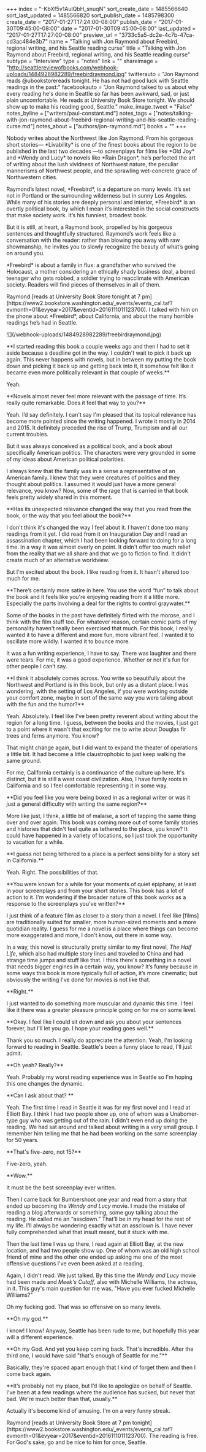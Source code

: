+++
index = "-KbXf5v1AulQbH_snuqN"
sort_create_date = 1485566640
sort_last_updated = 1485566820
sort_publish_date = 1485798300
create_date = "2017-01-27T17:24:00-08:00"
publish_date = "2017-01-30T09:45:00-08:00"
date = "2017-01-30T09:45:00-08:00"
last_updated = "2017-01-27T17:27:00-08:00"
preview_url = "3733c5a5-dc2e-4c7b-47ca-cd3ac484e3b7"
name = "Talking with Jon Raymond about Freebird, regional writing, and his Seattle reading curse"
title = "Talking with Jon Raymond about Freebird, regional writing, and his Seattle reading curse"
subtype = "Interview"
type = "notes"
link = ""
shareimage = "http://seattlereviewofbooks.com/webhook-uploads/1484928982289/freebirdraymond.jpg"
twitterauto = "Jon Raymond reads @ubookstorereads tonight. He has not had good luck with Seattle readings in the past:"
facebookauto = "Jon Raymond talked to us about why every reading he's done in Seattle so far has been awkward, sad, or just plain uncomfortable. He reads at University Book Store tonight. We should show up to make his reading good, Seattle."
make_image_tweet = "False"
notes_byline = ["writers/paul-constant.md"]
notes_tags = ["notes/talking-with-jon-raymond-about-freebird-regional-writing-and-his-seattle-reading-curse.md"]
notes_about = ["authors/jon-raymond.md"]
books = ""
+++
<p class="intro">Nobody writes about the Northwest like Jon Raymond. From his gorgeous short stories— *Livability* is one of the finest books about the region to be published in the last two decades —to screenplays for films like *Old Joy* and *Wendy and Lucy* to novels like *Rain Dragon*, he’s perfected the art of writing about the lush vividness of Northwest nature, the peculiar mannerisms of Northwest people, and the sprawling wet-concrete grace of Northwestern cities.</p>

<p class="intro">Raymond’s latest novel, *Freebird*, is a departure on many levels. It’s set not in Portland or the surrounding wilderness but in sunny Los Angeles. While many of his stories are deeply personal and interior, *Freebird* is an overtly political book, by which I mean it’s interested in the social constructs that make society work. It’s his funniest, broadest book. 

<p class="intro">But it is still, at heart, a Raymond book, propelled by his gorgeous sentences and thoughtfully structured. Raymond’s work feels like a conversation with the reader: rather than blowing you away with raw showmanship, he invites you to slowly recognize the beauty of what’s going on around you. 

<p class="intro">*Freebird* is about a family in flux: a grandfather who survived the Holocaust, a mother considering an ethically shady business deal, a bored teenager who gets robbed, a soldier trying to reacclimate with American society. Readers will find pieces of themselves in all of them.

<p class="intro">Raymond [reads at University Book Store tonight at 7 pm](https://www2.bookstore.washington.edu/_events/events_cal.taf?evmonth=01&evyear=2017&eventid=2016111011123700). I talked with him on the phone about *Freebird*, about California, and about the many horrible readings he’s had in Seattle.</p>

<p class="image-left">![](/webhook-uploads/1484928982289/freebirdraymond.jpg)</p>

<p class="noindent">**I started reading this book a couple weeks ago and then I had to set it aside because a deadline got in the way. I couldn't wait to pick it back up again. This never happens with novels, but in between my putting the book down and picking it back up and getting back into it, it somehow felt like it became even more politically relevant in that couple of weeks.**</p>

<p class="noindent">Yeah.</p>

<p class="noindent">**Novels almost never feel more relevant with the passage of time. It’s really quite remarkable. Does it feel that way to you?**</p>

<p class="noindent">Yeah. I’d say definitely. I can't say I'm pleased that its topical relevance has become more pointed since the writing happened. I wrote it mostly in 2014 and 2015. It definitely preceded the rise of Trump, Trumpism and all our current troubles. </p>

But it was always conceived as a political book, and a book about specifically American politics. The characters were very grounded in some of my ideas about American political polarities.

I always knew that the family was in a sense a representative of an American family. I knew that they were creatures of politics and they thought about politics. I assumed it would just have a more general relevance, you know? Now, some of the rage that is carried in that book feels pretty widely shared in this moment.

<p class="noindent">**Has its unexpected relevance changed the way that you read from the book, or the way that you feel about the book?**</p>

<p class="noindent">I don't think it's changed the way I feel about it. I haven't done too many readings from it yet. I did read from it on Inauguration Day and I read an assassination chapter, which I had been looking forward to doing for a long time. In a way it was almost overly on point. It didn't offer too much relief from the reality that we all share and that we go to fiction to find. It didn't create much of an alternative worldview.</p>

But I'm excited about the book. I like reading from it. It hasn't altered too much for me.

<p class="noindent">**There’s certainly more satire in here. You use the word “fun” to talk about the book and it feels like you're enjoying reading from it a little more. Especially the parts involving a deal for the rights to control graywater.**</p>

<p class="noindent">Some of the books in the past have definitely flirted with the morose, and I think with the film stuff too. For whatever reason, certain comic parts of my personality haven't really been exercised that much. For this book, I really wanted it to have a different and more fun, more vibrant feel. I wanted it to oscillate more wildly. I wanted it to bounce more. </p>

It was a fun writing experience, I have to say. There was laughter and there were tears. For me, it was a good experience. Whether or not it's fun for other people I can’t say. 

<p class="noindent">**I think it absolutely comes across. You write so beautifully about the Northwest and Portland is in this book, but only as a distant place. I was wondering, with the setting of Los Angeles, if you were working outside your comfort zone, maybe in sort of the same way you were talking about with the fun and the humor?**</p>

<p class="noindent">Yeah. Absolutely. I feel like I've been pretty reverent about writing about the region for a long time. I guess, between the books and the movies, I just got to a point where it wasn't that exciting for me to write about Douglas fir trees and ferns anymore. You know? </p>

That might change again, but I did want to expand the theater of operations a little bit. It had become a little claustrophobic to just keep walking the same ground.

For me, California certainly is a continuance of the culture up here. It's distinct, but it is still a west coast civilization. Also, I have family roots in California and so I feel comfortable representing it in some way. 

<p class="noindent">**Did you feel like you were being boxed in as a regional writer or was it just a general difficulty with writing the same region?**</p>

<p class="noindent">More like just, I think, a little bit of malaise, a sort of tapping the same thing over and over again. This book was coming more out of some family stories and histories that didn't feel quite as tethered to the place, you know? It could have happened in a variety of locations, so I just took the opportunity to vacation for a while.</p>

<p class="noindent">**I guess not being tethered to a place is a perfect sensibility for a story set in California.**</p>

<p class="noindent">Yeah. Right. The possibilities of that.</p>

<p class="noindent">**You were known for a while for your moments of quiet epiphany, at least in your screenplays and from your short stories. This book has a lot of action to it. I'm wondering if the broader nature of this book works as a response to the screenplays you've written?**</p>

<p class="noindent">I just think of a feature film as closer to a story than a novel. I feel like [films] are traditionally suited for smaller, more human-sized moments and a more quotidian reality. I guess for me a novel is a place where things can become more exaggerated and more, I don't know, out there in some way.</p>

In a way, this novel is structurally pretty similar to my first novel, *The Half Life*, which also had multiple story lines and traveled to China and had strange time jumps and stuff like that. I think there's something in a novel that needs bigger engines in a certain way, you know? It’s funny because in some ways this book is more typically full of action, it’s more cinematic; but obviously the writing I've done for movies is not like that.

<p class="noindent">**Right.**</p>

<p class="noindent">I just wanted to do something more muscular and dynamic this time. I feel like it there was a greater pleasure principle going on for me on some level.</p>

<p class="noindent">**Okay. I feel like I could sit down and ask you about your sentences forever, but I’ll let you go. I hope your reading goes well.**</p>

<p class="noindent">Thank you so much. I really do appreciate the attention. Yeah, I'm looking forward to reading in Seattle. Seattle's been a funny place to read, I'll just admit.</p>

<p class="noindent">**Oh yeah? Really?**</p>

<p class="noindent">Yeah. Probably my worst reading experience was in Seattle so I'm hoping this one changes the dynamic.</p>

<p class="noindent">**Can I ask about that? **</p>

<p class="noindent">Yeah. The first time I read in Seattle it was for my first novel and I read at Elliott Bay. I think I had two people show up, one of whom was a Unabomer-type guy who was getting out of the rain. I didn't even end up doing the reading. We had sat around and talked about writing in a very small group. I remember him telling me that he had been working on the same screenplay for 50 years.</p>

<p class="noindent">**That's five-zero, not 15?**</p>

<p class="noindent">Five-zero, yeah.</p>

<p class="noindent">**Wow.**</p>

<p class="noindent">It must be the best screenplay ever written.</p> 

Then I came back for Bumbershoot one year and read from a story that ended up becoming the *Wendy and Lucy* movie. I made the mistake of reading a blog afterwards or something, some guy talking about the reading. He called me an “assclown.” That’ll be in my head for the rest of my life. I’ll always be  wondering exactly what an assclown is. I have never fully comprehended what that insult meant, but it stuck with me.

Then the last time I was up there, I read again at Elliott Bay, at the new location, and had two people show up. One of whom was an old high school friend of mine and the other one ended up asking me one of the most offensive questions I've even been asked at a reading. 

Again, I didn't read. We just talked. By this time the *Wendy and Lucy* movie had been made and *Meek's Cutoff*, also with Michelle Williams, the actress, in it. This guy's main question for me was, "Have you ever fucked Michelle Williams?" 

Oh my fucking god. That was so offensive on so many levels.

<p class="noindent">**Oh my god.**</p>

<p class="noindent">I know! I know! Anyway, Seattle has been rude to me, but hopefully this year will a different experience.</p>

<p class="noindent">**Oh my God. And yet you keep coming back. That's incredible. After the third one, I would have said "that's enough of Seattle for me."**</p>

<p class="noindent">Basically, they're spaced apart enough that I kind of forget them and then I come back again.</p>

<p class="noindent">**It’s probably not my place, but I’d like to apologize on behalf of Seattle. I've been at a few readings where the audience has sucked, but never that bad. We're much better than that, usually.**</p>

<p class="noindent">Actually it's become kind of amusing. I'm on a very funny streak.</p>

<p class="footer">Raymond [reads at University Book Store at 7 pm tonight](https://www2.bookstore.washington.edu/_events/events_cal.taf?evmonth=01&evyear=2017&eventid=2016111011123700). The reading is free. For God's sake, go and be nice to him for once, Seattle.</p>